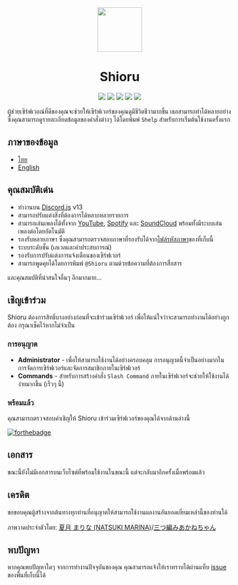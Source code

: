 <div align="center">
    <img src="../assets/icons/favicon-circle.ico" width="100" />
    <h1>Shioru</h1>
    <img src="https://img.shields.io/badge/discord.js-v13-7354F6?logo=discord&logoColor=white&style=flat-square" />
    <img src="https://img.shields.io/github/stars/Maseshi/Shioru.svg?logo=github&style=flat-square" />
    <img src="https://img.shields.io/github/license/Maseshi/Shioru.svg?logo=github&style=flat-square" />
    <img src="https://img.shields.io/github/workflow/status/Maseshi/Shioru/CodeQL?label=test&logo=circleci&style=flat-square" />
    <a href="https://stats.uptimerobot.com/gXGx1iqxop">
        <img src="https://img.shields.io/uptimerobot/ratio/7/m789124615-03e67c33f3ffeade6f2b8d05?logo=google-cloud&logoColor=white&style=flat-square" />
    </a>
</div>

ผู้ช่วยเซิร์ฟเวอณ์ที่ดีของคุณจะช่วยให้เซิร์ฟเวอร์ของคุณดูมีชีวิตชีวามากขึ้น เธอสามารถทำได้หลายอย่างซึ่งคุณสามารถดูรายละเอียดข้อมูลของคำสั่งต่างๆ ได้โดยพิมพ์ `Shelp` สำหรับการเริ่มต้นใช้งานครั้งแรก

## ภาษาของข้อมูล
- [ไทย](https://github.com/Maseshi/Shioru/blob/main/documents/README.th.md)
- [English](https://github.com/Maseshi/Shioru/blob/main/documents/README.en.md)

## คุณสมบัติเด่น
- ทำงานบน [Discord.js](https://discord.js.org/) v13
- สามารถปรับแต่งสิ่งที่ต้องการได้หลากหลายรายการ
- สามารถเล่นเพลงได้ทั้งจาก [YouTube](https://www.youtube.com/), [Spotify](https://www.spotify.com/) และ [SoundCloud](https://soundcloud.com/) พร้อมทั้งมีระบบเล่นเพลงต่อโดยอัตโนมัติ
- รองรับหลายภาษา ซึ่งคุณสามารถตรวจสอบภาษาที่รองรับได้จาก[ไฟล์รหัสภาษา](https://github.com/Maseshi/shioru/blob/main/source/config/languages.json)ของที่เก็บนี้
- ระบบระดับชั้น (เลเวลและค่าประสบการณ์)
- รองรับการปรับแต่งการแจ้งเตือนของเซิร์ฟเวอร์
- สามารถพูดคุยได้โดยการพิมพ์ `@Shioru` ตามด้วยข้อความที่ต้องการสื่อสาร

และคุณสมบัติที่น่าสนใจอื่นๆ อีกมากมาย...

## เชิญเข้าร่วม
Shioru ต้องการสิทธิ์บางอย่างก่อนที่จะเข้าร่วมเซิร์ฟเวอร์ เพื่อให้แน่ใจว่าจะสามารถทำงานได้อย่างถูกต้อง กรุณาเช็คไว้หากไม่จำเป็น

### การอนุญาต
- **Administrator** - เพื่อให้สามารถใช้งานได้อย่างครอบคลุม การอนุญาตนี้จำเป็นอย่างมากในการจัดการเซิร์ฟเวอร์และจัดการสมาชิกภายในเซิร์ฟเวอร์
- **Commands** - สำหรับการสร้างคำสั่ง `Slash Command` ภายในเซิร์ฟเวอร์จะช่วยให้ใช้งานได้ง่ายมากขึ้น (เร็วๆ นี้)

### พร้อมแล้ว
คุณสามารถตรวจสอบคำเชิญให้ Shioru เข้าร่วมเซิร์ฟเวอร์ของคุณได้จากด้านล่างนี้

[![forthebadge](https://forthebadge.com/images/badges/check-it-out.svg)](https://discord.com/api/oauth2/authorize?client_id=704706906505347183&permissions=8&scope=applications.commands%20bot)

## เอกสาร
ขณะนี้ยังไม่มีเอกสารบนเว็บไซต์ที่พร้อมใช้งานในขณะนี้ แต่จะกลับมาอีกครั้งเมื่อพร้อมแล้ว

## เครดิต
ขอขอบคุณผู้สร้างจากต้นทางทุกท่านที่อนุญาตให้สามารถใช้งานผลงานอันยอดเยี่ยมเหล่านี้ของท่านได้

ภาพวาดประจำตัวโดย: [夏月 まりな (NATSUKI MARINA)](https://www.pixiv.net/en/users/482462)/[三つ編みあかねちゃん](https://www.pixiv.net/en/artworks/78387684)

## พบปัญหา
หากคุณพบปัญหาใดๆ จากการทำงานปัจจุบันของคุณ คุณสามารถแจ้งให้เราทราบได้ผ่านแท็บ [issue](https://github.com/Maseshi/Shioru/issues) ของพื้นที่เก็บนี้ได้
